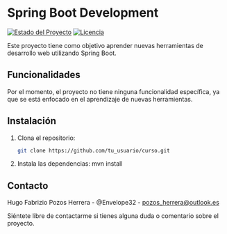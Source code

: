 # Spring Boot Development

[![Estado del Proyecto](https://img.shields.io/badge/Estado-En%20progreso-yellow)](https://github.com/tu_usuario/spring-boot-development)
[![Licencia](https://img.shields.io/badge/Licencia-MIT-blue)](LICENSE.md)

Este proyecto tiene como objetivo aprender nuevas herramientas de desarrollo web utilizando Spring Boot.

## Funcionalidades

Por el momento, el proyecto no tiene ninguna funcionalidad específica, ya que se está enfocado en el aprendizaje de nuevas herramientas.

## Instalación

1. Clona el repositorio: 
   ```sh
   git clone https://github.com/tu_usuario/curso.git
   
2. Instala las dependencias: 
    mvn install
    
## Contacto
Hugo Fabrizio Pozos Herrera - @Envelope32 - pozos_herrera@outlook.es

Siéntete libre de contactarme si tienes alguna duda o comentario sobre el proyecto.    
